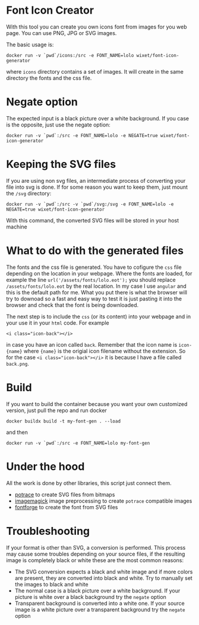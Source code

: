 # Font Icon Creator

With this tool you can create you own icons font from images for you web page. You can use PNG, JPG or SVG images.

The basic usage is:
```
docker run -v `pwd`/icons:/src -e FONT_NAME=lolo wixet/font-icon-generator
```
where `icons` directory contains a set of images. It will create in the same directory the fonts and the css file.


# Negate option

The expected input is a black picture over a white background. If you case is the opposite, just use the negate option:
```
docker run -v `pwd`:/src -e FONT_NAME=lolo -e NEGATE=true wixet/font-icon-generator
```

# Keeping the SVG files

If you are using non svg files, an intermediate process of converting your file into svg is done. If for some reason you want to keep them, just mount the `/svg` directory:

```
docker run -v `pwd`:/src -v `pwd`/svg:/svg -e FONT_NAME=lolo -e NEGATE=true wixet/font-icon-generator
```
With this command, the converted SVG files will be stored in your host machine


# What to do with the generated files

The fonts and the css file is generated. You have to cofigure the `css` file depending on the location in your webpage.
Where the fonts are loaded, for example the line `url('/assets/fonts/lolo.eot');` you should replace `/assets/fonts/lolo.eot` by the real location. In my
case I use `angular` and this is the default path for me. What you put there is what the browser will try to downoad so a fast and easy way to test it is
just pasting it into the browser and check that the font is being downloaded.

The next step is to include the `css` (or its content) into your webpage and in your use it in your `html` code. For example
```
<i class="icon-back"></i>
```
in case you have an icon called `back`. Remember that the icon name is `icon-{name}` where `{name}` is the origial icon filename without the extension. So for the
case `<i class="icon-back"></i>` it is because I have a file called `back.png`.

# Build

If you want to build the container because you want your own customized version, just pull the repo and run docker
```
docker buildx build -t my-font-gen . --load
```
and then
```
docker run -v `pwd`:/src -e FONT_NAME=lolo my-font-gen
```

# Under the hood

All the work is done by other libraries, this script just connect them.

* [potrace](https://potrace.sourceforge.net/) to create SVG files from bitmaps
* [imagemagick](https://github.com/ImageMagick/ImageMagick) image preprocessing to create `potrace` compatible images
* [fontforge](https://github.com/fontforge/fontforge) to create the font from SVG files


# Troubleshooting

If your format is other than SVG, a conversion is performed. This process may cause some troubles depending on your source files, if the resulting image is completely black or white these are the most common reasons:

* The SVG conversion expects a black and white image and if more colors are present, they are converted into black and white. Try to manually set the images to black and white
* The normal case is a black picture over a white background. If your picture is white over a black background try the `negate` option
* Transparent background is converted into a white one. If your source image is a white picture over a transparent background try the `negate` option
